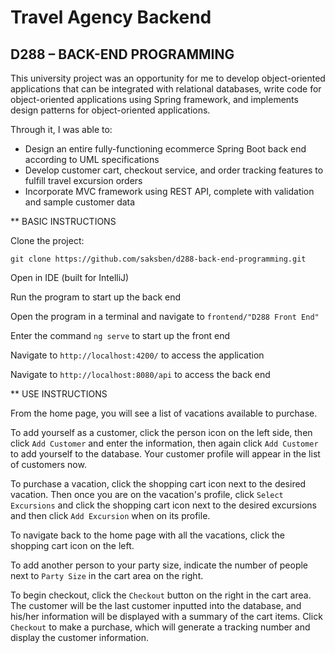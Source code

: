 # Travel Agency Backend

## D288 – BACK-END PROGRAMMING

This university project was an opportunity for me to develop object-oriented applications that can be integrated with relational databases, write code for object-oriented applications using Spring framework, and implements design patterns for object-oriented applications. 

Through it, I was able to:

* Design an entire fully-functioning ecommerce Spring Boot back end according to UML specifications
* Develop customer cart, checkout service, and order tracking features to fulfill travel excursion orders
* Incorporate MVC framework using REST API, complete with validation and sample customer data

** BASIC INSTRUCTIONS

Clone the project:

`git clone https://github.com/saksben/d288-back-end-programming.git`

Open in IDE (built for IntelliJ)

Run the program to start up the back end

Open the program in a terminal and navigate to `frontend/"D288 Front End"`

Enter the command `ng serve` to start up the front end

Navigate to `http://localhost:4200/` to access the application

Navigate to `http://localhost:8080/api` to access the back end

** USE INSTRUCTIONS

From the home page, you will see a list of vacations available to purchase.

To add yourself as a customer, click the person icon on the left side, then click `Add Customer` and enter the information, then again click `Add Customer` to add yourself to the database. Your customer profile will appear in the list of customers now.

To purchase a vacation, click the shopping cart icon next to the desired vacation. Then once you are on the vacation's profile, click `Select Excursions` and click the shopping cart icon next to the desired excursions and then click `Add Excursion` when on its profile.

To navigate back to the home page with all the vacations, click the shopping cart icon on the left.

To add another person to your party size, indicate the number of people next to `Party Size` in the cart area on the right.

To begin checkout, click the `Checkout` button on the right in the cart area. The customer will be the last customer inputted into the database, and his/her information will be displayed with a summary of the cart items. Click `Checkout` to make a purchase, which will generate a tracking number and display the customer information.
